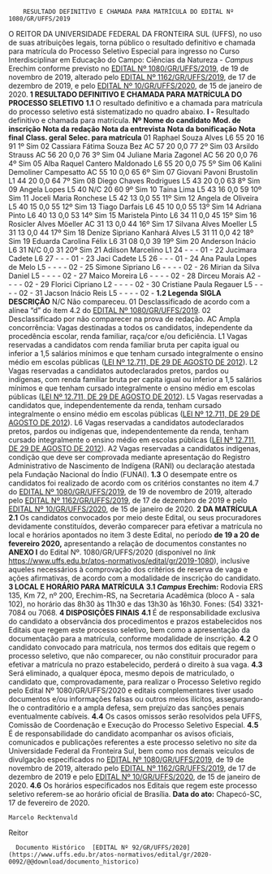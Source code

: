         RESULTADO DEFINITIVO E CHAMADA PARA MATRÍCULA DO EDITAL Nº 1080/GR/UFFS/2019  

 O REITOR DA UNIVERSIDADE FEDERAL DA FRONTEIRA SUL (UFFS), no uso de suas atribuições legais, torna público o resultado definitivo e chamada para matrícula do Processo Seletivo Especial para ingresso no Curso Interdisciplinar em Educação do Campo: Ciências da Natureza - *Campus*  Erechim conforme previsto no [EDITAL Nº 1080/GR/UFFS/2019](https://www.uffs.edu.br/atos-normativos/edital/gr/2019-1080), de 19 de novembro de 2019, alterado pelo [EDITAL Nº 1162/GR/UFFS/2019](https://www.uffs.edu.br/atos-normativos/edital/gr/2019-1162), de 17 de dezembro de 2019, e pelo [EDITAL Nº 10/GR/UFFS/2020](https://www.uffs.edu.br/atos-normativos/edital/gr/2020-0010), de 15 de janeiro de 2020.  **1 RESULTADO DEFINITIVO E CHAMADA PARA MATRÍCULA DO PROCESSO SELETIVO** **1.1**  O resultado definitivo e a chamada para matrícula do processo seletivo está sistematizado no quadro abaixo. **I -**  Resultado definitivo e chamada para matrícula.     **Nº**    **Nome do candidato**   **Mod. de** **inscrição**   **Nota da** **redação**   **Nota da entrevista**   **Nota da bonificação**   **Nota final**   **Class. geral**   **Selec. para matrícula**     01   Raphael Souza Alves   L6   55   20   16   91   1º   Sim     02   Cassiara Fátima Souza Bez   AC   57   20   0,0   77   2º   Sim     03   Arsildo Strauss   AC   56   20   0,0   76   3º   Sim     04   Juliane Maria Zagonel   AC   56   20   0,0   76   4º   Sim     05   Alba Raquel Cantero Maldonado   L6   55   20   0,0   75   5º   Sim     06   Kalini Demoliner Campesatto   AC   55   10   0,0   65   6º   Sim     07   Giovani Pavoni Brustolin   L1   44   20   0,0   64   7º   Sim     08   Diego Chaves Rodrigues   L5   43   20   0,0   63   8º   Sim     09   Angela Lopes   L5   40   N/C   20   60   9º   Sim     10   Taina Lima   L5   43   16   0,0   59   10º   Sim     11   Joceli Maria Ronchese   L5   42   13   0,0   55   11º   Sim     12   Angela de Oliveira   L5   40   15   0,0   55   12º   Sim     13   Tiago Darfais   L6   45   10   0,0   55   13º   Sim     14   Adriana Pinto   L6   40   13   0,0   53   14º   Sim     15   Maristela Pinto   L6   34   11   0,0   45   15º   Sim     16   Rosicler Alves Möeller   AC   31   13   0,0   44   16º   Sim     17   Silvana Alves Moeller   L5   31   13   0,0   44   17º   Sim     18   Denize Sipriano Kanhará Alves   L5   31   11   0,0   42   18º   Sim     19   Eduarda Carolina Félix   L6   31   08   0,0   39   19º   Sim     20   Anderson Inácio   L6   31   N/C   0,0   31   20º   Sim     21   Adilson Marcelino   L1   24   -   -   -   01   -     22   Jucimara Cadete   L6   27   -   -   -   01   -     23   Jaci Cadete   L5   26   -   -   -   01   -     24   Ana Paula Lopes de Melo   L5   -   -   -   -   02   -     25   Simone Sipriano   L6   -   -   -   -   02   -     26   Mirian da Silva Daniel   L5   -   -   -   -   02   -     27   Maico Moreira   L6   -   -   -   -   02   -     28   Dirceu Morais   A2   -   -   -   -   02   -     29   Florici Cipriano   L2   -   -   -   -   02   -     30   Cristiane Paula Regauer   L5   -   -   -   -   02   -     31   Jacson Inácio Reis   L5   -   -   -   -   02   -     **1.2 Legenda**     **SIGLA**   **DESCRIÇÃO**     N/C   Não compareceu.     01   Desclassificado de acordo com a alínea “d” do item 4.2 do [EDITAL Nº 1080/GR/UFFS/2019](https://www.uffs.edu.br/atos-normativos/edital/gr/2019-1080).     02   Desclassificado por não comparecer na prova de redação.     AC   Ampla concorrência: Vagas destinadas a todos os candidatos, independente da procedência escolar, renda familiar, raça/cor e/ou deficiência.     L1   Vagas reservadas a candidatos com renda familiar bruta per capita igual ou inferior a 1,5 salários mínimos e que tenham cursado integralmente o ensino médio em escolas públicas ([LEI Nº 12.711, DE 29 DE AGOSTO DE 2012](http://www.planalto.gov.br/ccivil_03/_ato2011-2014/2012/lei/l12711.htm)).     L2   Vagas reservadas a candidatos autodeclarados pretos, pardos ou indígenas, com renda familiar bruta per capita igual ou inferior a 1,5 salários mínimos e que tenham cursado integralmente o ensino médio em escolas públicas ([LEI Nº 12.711, DE 29 DE AGOSTO DE 2012](http://www.planalto.gov.br/ccivil_03/_ato2011-2014/2012/lei/l12711.htm)).     L5   Vagas reservadas a candidatos que, independentemente da renda, tenham cursado integralmente o ensino médio em escolas públicas ([LEI Nº 12.711, DE 29 DE AGOSTO DE 2012](http://www.planalto.gov.br/ccivil_03/_ato2011-2014/2012/lei/l12711.htm)).     L6   Vagas reservadas a candidatos autodeclarados pretos, pardos ou indígenas que, independentemente da renda, tenham cursado integralmente o ensino médio em escolas públicas ([LEI Nº 12.711, DE 29 DE AGOSTO DE 2012](http://www.planalto.gov.br/ccivil_03/_ato2011-2014/2012/lei/l12711.htm)).     A2   Vagas reservadas a candidatos indígenas, condição que deve ser comprovada mediante apresentação do Registro Administrativo de Nascimento de Indígena (RANI) ou declaração atestada pela Fundação Nacional do Índio (FUNAI).     **1.3**  O desempate entre os candidatos foi realizado de acordo com os critérios constantes no item 4.7 do [EDITAL Nº 1080/GR/UFFS/2019](https://www.uffs.edu.br/atos-normativos/edital/gr/2019-1080), de 19 de novembro de 2019, alterado pelo [EDITAL Nº 1162/GR/UFFS/2019](https://www.uffs.edu.br/atos-normativos/edital/gr/2019-1162), de 17 de dezembro de 2019 e pelo [EDITAL Nº 10/GR/UFFS/2020](https://www.uffs.edu.br/atos-normativos/edital/gr/2020-0010), de 15 de janeiro de 2020.  **2 DA MATRÍCULA** **2.1**  Os candidatos convocados por meio deste Edital, ou seus procuradores devidamente constituídos, deverão comparecer para efetivar a matrícula no local e horários apontados no item 3 deste Edital, no período **de 19 a 20 de fevereiro 2020,** apresentando a relação de documentos constantes no **ANEXO I**  do Edital Nº. 1080/GR/UFFS/2020 (disponível no *link* <https://www.uffs.edu.br/atos-normativos/edital/gr/2019-1080>), inclusive aqueles necessários à comprovação dos critérios de reserva de vaga e ações afirmativas, de acordo com a modalidade de inscrição do candidato.  **3 LOCAL E HORÁRIO PARA MATRÍCULA** **3.1 *Campus*  Erechim:**  Rodovia ERS 135, Km 72, nº 200, Erechim-RS, na Secretaria Acadêmica (bloco A - sala 102), no horário das 8h30 às 11h30 e das 13h30 às 16h30. Fones: (54) 3321-7084 ou 7068.  **4 DISPOSIÇÕES FINAIS** **4.1**  É de responsabilidade exclusiva do candidato a observância dos procedimentos e prazos estabelecidos nos Editais que regem este processo seletivo, bem como a apresentação da documentação para a matrícula, conforme modalidade de inscrição. **4.2**  O candidato convocado para matrícula, nos termos dos editais que regem o processo seletivo, que não comparecer, ou não constituir procurador para efetivar a matrícula no prazo estabelecido, perderá o direito à sua vaga. **4.3**  Será eliminado, a qualquer época, mesmo depois de matriculado, o candidato que, comprovadamente, para realizar o Processo Seletivo regido pelo Edital Nº 1080/GR/UFFS/2020 e editais complementares tiver usado documentos e/ou informações falsas ou outros meios ilícitos, assegurando-lhe o contraditório e a ampla defesa, sem prejuízo das sanções penais eventualmente cabíveis. **4.4**  Os casos omissos serão resolvidos pela UFFS, Comissão de Coordenação e Execução do Processo Seletivo Especial. **4.5**  É de responsabilidade do candidato acompanhar os avisos oficiais, comunicados e publicações referentes a este processo seletivo no *site* da Universidade Federal da Fronteira Sul, bem como nos demais veículos de divulgação especificados no [EDITAL Nº 1080/GR/UFFS/2019](https://www.uffs.edu.br/atos-normativos/edital/gr/2019-1080), de 19 de novembro de 2019, alterado pelo [EDITAL Nº 1162/GR/UFFS/2019](https://www.uffs.edu.br/atos-normativos/edital/gr/2019-1162), de 17 de dezembro de 2019 e pelo [EDITAL Nº 10/GR/UFFS/2020](https://www.uffs.edu.br/atos-normativos/edital/gr/2020-0010), de 15 de janeiro de 2020. **4.6**  Os horários especificados nos Editais que regem este processo seletivo referem-se ao horário oficial de Brasília.      **Data do ato:** Chapecó-SC, 17 de fevereiro de 2020.   
 

    Marcelo Recktenvald   
 Reitor 

      Documento Histórico  [EDITAL Nº 92/GR/UFFS/2020](https://www.uffs.edu.br/atos-normativos/edital/gr/2020-0092/@@download/documento_historico)     
      